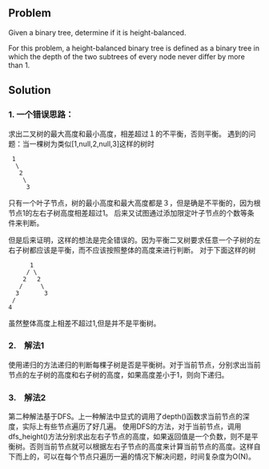 ## Problem

Given a binary tree, determine if it is height-balanced.

For this problem, a height-balanced binary tree is defined as a binary tree in which the depth of the two subtrees of every node never differ by more than 1.

## Solution 

### 1. 一个错误思路：
求出二叉树的最大高度和最小高度，相差超过１的不平衡，否则平衡。
遇到的问题：当一棵树为类似[1,null,2,null,3]这样的树时
```
 1
  \
   2
    \
     3
```
只有一个叶子节点，树的最小高度和最大高度都是３，但是确是不平衡的，因为根节点1的左右子树高度相差超过1。
后来又试图通过添加限定叶子节点的个数等条件来判断。

但是后来证明，这样的想法是完全错误的。因为平衡二叉树要求任意一个子树的左右子树都应该是平衡，而不应该按照整体的高度来进行判断。
对于下面这样的树
```
      1
     / \
    2   2
   /     \
  3       3
 /         
4           
```
虽然整体高度上相差不超过1,但是并不是平衡树。


### 2.　解法1
使用递归的方法递归的判断每棵子树是否是平衡树。对于当前节点，分别求出当前节点的左子树的高度和右子树的高度，如果高度差小于1，则向下递归。

### 3.　解法2
第二种解法基于DFS。上一种解法中显式的调用了depth()函数求当前节点的深度，实际上有些节点遍历了好几遍。
使用DFS的方法，对于当前节点，调用dfs_height()方法分别求出左右子节点的高度，如果返回值是一个负数，则不是平衡树。否则当前节点就可以根据左右子节点的高度来计算当前节点的高度。这样自下而上的，可以在每个节点只遍历一遍的情况下解决问题，时间复杂度为O(N)。